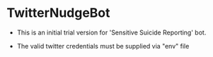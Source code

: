 # TwitterNudgeBot

* This is an initial trial version for 'Sensitive Suicide Reporting'
  bot.
  
* The valid twitter credentials must be supplied via "env" file

